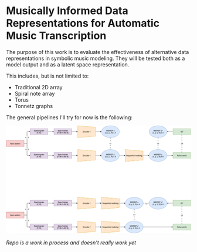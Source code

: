 # Musically Informed Data Representations for Automatic Music Transcription


The purpose of this work is to evaluate the effectiveness of alternative data representations in symbolic music modeling. They will be tested both as a model output and as a latent space representation.

This includes, but is not limited to:
- Traditional 2D array
- Spiral note array
- Torus
- Tonnetz graphs  

The general pipelines I'll try for now is the following:

![alt text](./res/MIDREP.drawio.png)

*Repo is a work in process and doesn't really work yet*